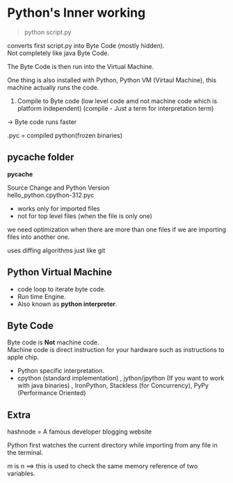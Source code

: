 # Python's Inner working

> python script.py

converts first script.py into Byte Code (mostly hidden).  
Not completely like java Byte Code.

The Byte Code is then run into the Virtual Machine.

One thing is also installed with Python, Python VM (Virtaul Machine), this machine actually runs the code.

1. Compile to Byte code (low level code amd not machine code which is platform independent)  (compile - Just a term for interpretation term)

-> Byte code runs faster 

.pyc = compiled python(frozen binaries)



## pycache folder
__pycache__

Source Change and Python Version  
hello_python.cpython-312.pyc

- works only for imported files
- not for top level files (when the file is only one)  

we need optimization when there are more than one files if we are importing files into another one.

uses diffing algorithms just like git




## Python Virtual Machine 
- code loop to iterate byte code.
- Run time Engine.
- Also known as __python interpreter__.


## Byte Code
Byte code is __Not__ machine code.  
Machine code is direct instruction for your hardware such as instructions to apple chip.

- Python specific interpretation.
- cpython (standard implementation) , jython/jpython (If you want to work with java binaries) , IronPython, Stackless (for Concurrency), PyPy (Performance Oriented)


## Extra 

hashnode = A famous developer blogging website


Python first watches the current directory while importing from any file in the terminal.


m is n ==> this is used to check the same memory reference of two variables.
